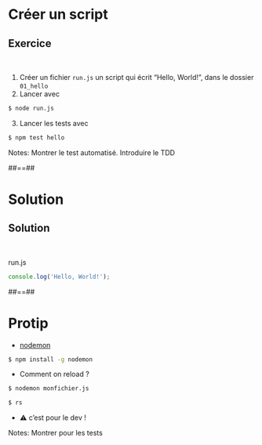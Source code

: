 <!-- .slide: class="exercice" -->
# Créer un script

## Exercice

<br>

1. Créer un fichier `run.js` un script qui écrit “Hello, World!”, dans le dossier `01_hello`
2. Lancer avec 
```bash
$ node run.js
```
3. Lancer les tests avec
```bash
$ npm test hello
```

Notes:
Montrer le test automatisé. Introduire le TDD

##==##
<!-- .slide: class="exercice" -->
# Solution

## Solution

<br>

run.js
```javascript
console.log('Hello, World!');
```

##==##
# Protip

* [nodemon](https://nodemon.io/)
```bash
$ npm install -g nodemon
```
* Comment on reload ?
```bash
$ nodemon monfichier.js
```
```bash
$ rs
```
* ⚠ c’est pour le dev !

Notes:
Montrer pour les tests